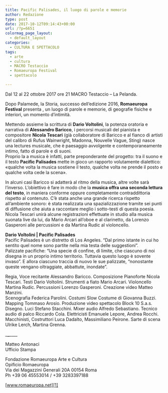 ```yaml
---
title: Pacific Palisades, il luogo di parole e memorie
author: Redazione
type: post
date: 2017-10-12T09:14:43+00:00
url: /?p=6651
colormag_page_layout:
  - default_layout
categories:
  - CULTURA E SPETTACOLO
tags:
  - arte
  - cultura
  - MACRO Testaccio
  - Romaeuropa Festival
  - spettacolo

---
```

Dal 12 al 22 ottobre 2017 ore 21 MACRO Testaccio – La Pelanda.

Dopo Palamede, la Storia, successo dell’edizione 2016, **Romaeuropa Festival** presenta , un luogo di parole e memorie, di geografie fisiche e interiori, un momento d’intimità.

Mettendo assieme la scrittura di **Dario Voltolini**, la potenza oratoria e narrativa di **Alessandro Baricco**, i percorsi musicali del pianista e compositore **Nicola Tescari** (già collaboratore di Baricco e al fianco di artisti del calibro di Rufus Wainwright, Madonna, Nouvelle Vague, Sting) nasce una lectures musicale, che è paesaggio avvolgente e contemporaneamente intimo, fatto di parole e di suoni.  
Proprio la a musica è infatti, parte preponderante del progetto: tra il suono e il testo **Pacific Palisades** mette in gioco un rapporto volutamente dialettico: «qualche volta la musica sostiene il testo, qualche volta ne prende il posto e qualche volta cede la scena».

In alcuni casi Baricco si adatterà al ritmo della musica, altre volte sarà l’inverso. L’obiettivo è fare in modo che la **musica offra una seconda lettura del testo**, in maniera conforme oppure completamente contraddittoria rispetto al contenuto. C’è stata anche una grande ricerca rispetto all’ambiente sonoro: è stata realizzata una spazializzazione tramite sei punti di diffusione che aiuta a raccontare meglio i sotto-testi di questa poesia. Nicola Tescari unirà alcune registrazioni effettuate in studio alla musica suonata live da lui, da Mario Arcari all’oboe e al clarinetto, da Lorenzo Gasperoni alle percussioni e da Martina Rudic al violoncello.

**Dario Voltolini | Pacific Palisades**  
Pacific Palisades è un distretto di Los Angeles. “Dal primo istante in cui ho sentito quel nome sono partite nella mia testa delle suggestioni”.  
Palizzate pacifiche: “Una specie di confine, di limite, che ciascuno di noi disegna in un proprio intimo territorio. Tuttavia questo luogo è sovente invaso”. E allora ciascuno traccia di nuovo le sue palizzate, “nonostante queste vengano oltraggiate, abbattute, inondate”.

Regia, Voce recitante Alessandro Baricco. Composizione Pianoforte Nicola Tescari. Testi Dario Voltolini. Strumenti a fiato Mario Arcari. Violoncello Martina Rudic. Percussioni Lorenzo Gasperoni. Creazione video Matteo Manzini.  
Scenografia Federica Parolini. Costumi Slow Costume di Giovanna Buzzi. Mapping Tommaso Arosio. Produzione video spettacolo Block 10 S.a.s. Disegno. Luci Stefano Stacchini. Mixer audio Alfredo Sebastiano. Tecnico audio di palco Riccardo Cola. Elettricisti Emanuele Lepore, Andrea Rocchi. Macchinisti, Costruttori Luca Dadalto, Massimiliano Peirone. Sarte di scena Ulrike Lerch, Martina Grenna.

\___\___\____

Matteo Antonaci  
Ufficio Stampa

Fondazione Romaeuropa Arte e Cultura  
Opificio Romaeuropa  
Via dei Magazzini Generali 20A 00154 Roma  
Ph +39 06 45553014 / +39 3283397188

[www.romaeuropa.net][1]

 [1]: https://www.romaeuropa.net